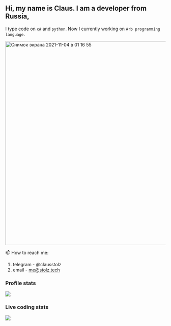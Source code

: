 
## Hi, my name is Claus. I am a developer from Russia, 
I type code on `c#` and `python`. Now I currently working on `Arb programming language`.

<img width="638" alt="Снимок экрана 2021-11-04 в 01 16 55" src="https://user-images.githubusercontent.com/11678570/142091335-bc0d3300-8990-4eaa-8adb-8b768c42bd92.png">

📫 How to reach me:
1. telegram - @clausstolz
2. email - me@stolz.tech

### Profile stats

<td align="center" style="padding=0;width=100%;">
      <img align="center" style="padding=0;" src="https://github-readme-stats.vercel.app/api/?username=ClausStolz&show_icons=true&hide_border=true&icon_color=C9F9D9&hide_title=true&count_private=true" />

### Live coding stats
  
<td align="center" style="padding=0;width=100%;">
      <img align="center" style="padding=0;" src="https://github-readme-stats.vercel.app/api/wakatime?username=ClausStolz&layout=compact" />
    
    

